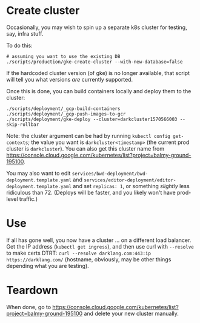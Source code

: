 # Create cluster

Occasionally, you may wish to spin up a separate k8s cluster for testing, say,
infra stuff.

To do this:

```
# assuming you want to use the existing DB
./scripts/production/gke-create-cluster --with-new-database=false
```

If the hardcoded cluster version (of gke) is no longer available, that script
will tell you what versions _are_ currently supported.

Once this is done, you can build containers locally and deploy them to the
cluster:

```
./scripts/deployment/_gcp-build-containers
./scripts/deployment/_gcp-push-images-to-gcr
./scripts/deployment/gke-deploy --cluster=darkcluster1570566003 --skip-rollbar
```

Note: the cluster argument can be had by running `kubectl config get-contexts`;
the value you want is `darkcluster<timestamp>` (the current prod cluster is
`darkcluster`). You can also get this cluster name from
https://console.cloud.google.com/kubernetes/list?project=balmy-ground-195100.

You may also want to edit
`services/bwd-deployment/bwd-deployment.template.yaml` and
`services/editor-deployment/editor-deployment.template.yaml` and
set `replicas: 1`, or something _slightly_ less ridiculous than 72. (Deploys
will be faster, and you likely won't have prod-level traffic.)

# Use

If all has gone well, you now have a cluster ... on a different load balancer.
Get the IP address (`kubectl get ingress`), and then use curl with `--resolve`
to make certs DTRT: `curl --resolve darklang.com:443:ip https://darklang.com/`
(hostname, obviously, may be other things depending what you are testing).

# Teardown

When done, go to
https://console.cloud.google.com/kubernetes/list?project=balmy-ground-195100 and
delete your new cluster manually.
